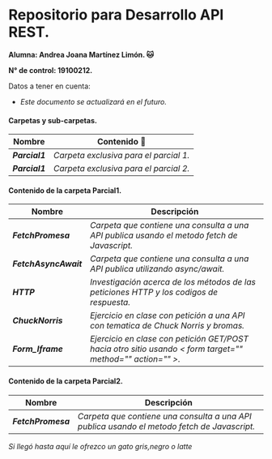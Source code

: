 # Repositorio para Desarrollo API REST.
**Alumna: Andrea Joana Martínez Limón. 🐱**

**N° de control: 19100212.**

Datos a tener en cuenta:

* *Este documento se actualizará en el futuro.*

#### Carpetas y sub-carpetas.
| Nombre | Contenido :scroll: |
| ------- | --------- |
|   **_Parcial1_**  |  _Carpeta exclusiva para el parcial 1._ |
|   **_Parcial1_**  |  _Carpeta exclusiva para el parcial 2._ |

#### Contenido de la carpeta Parcial1.
| Nombre | Descripción |
| ------- | --------- |
|**_FetchPromesa_**| _Carpeta que contiene una consulta a una API publica usando el metodo fetch de Javascript._ | 
|**_FetchAsyncAwait_**| _Carpeta que contiene una consulta a una API publica utilizando async/await._|
|**_HTTP_**| _Investigación acerca de los métodos de las peticiones HTTP y los codigos de respuesta._ |
|**_ChuckNorris_**| _Ejercicio en clase con petición a una API con tematica de Chuck Norris y bromas._|
|**_Form_Iframe_**| _Ejercicio en clase con petición GET/POST hacia otro sitio usando < form target="" method="" action="" >._ |

#### Contenido de la carpeta Parcial2.
| Nombre | Descripción |
| ------- | --------- |
|**_FetchPromesa_**| _Carpeta que contiene una consulta a una API publica usando el metodo fetch de Javascript._ |

*Si llegó hasta aquí le ofrezco un gato gris,negro o latte*